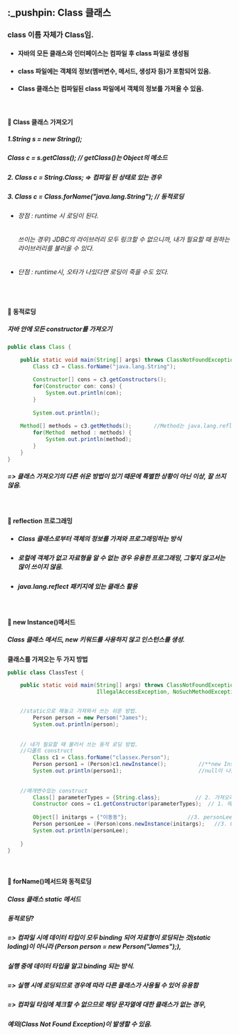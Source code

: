 ## :_pushpin: Class 클래스
### class 이름 자체가 Class임.
* #### 자바의 모든 클래스와 인터페이스는 컴파일 후 class 파일로 생성됨
* #### class 파일에는 객체의 정보(멤버변수, 메서드, 생성자 등)가 포함되어 있음.
* #### Class 클래스는 컴파일된 class 파일에서 객체의 정보를 가져올 수 있음.

<br>

#### :round_pushpin: Class 클래스 가져오기
##### 1.String s = new String();
#####   Class c = s.getClass();  // getClass()는 Object의 메소드 
##### 2. Class c = String.Class;  => 컴파일 된 상태로 있는 경우
##### 3. Class c = Class.forName("java.lang.String");  // 동적로딩
* ###### 장점 : runtime 시 로딩이 된다. 
  ######       쓰이는 경우) JDBC의 라이브러리 모두 링크할 수 없으니까, 내가 필요할 때 원하는 라이브러리를 불러올 수 있다. 
* ###### 단점 : runtime시, 오타가 나있다면 로딩이 죽을 수도 있다. 

<br>

#### :round_pushpin: 동적로딩
##### 자바 안에 모든 constructor를 가져오기
```java    
public class Class {

	public static void main(String[] args) throws ClassNotFoundException {
		Class c3 = Class.forName("java.lang.String");
		
		Constructor[] cons = c3.getConstructors();
		for(Constructor con: cons) {
			System.out.println(con);
		}
		
		System.out.println();
    
    Method[] methods = c3.getMethods();       //Method는 java.lang.reflect.Method;의 Method. 
		for(Method  method : methods) {     
			System.out.println(method);
		}
	}
}
 ```   
 ##### => 클래스 가져오기의 다른 쉬운 방법이 있기 때문에 특별한 상황이 아닌 이상, 잘 쓰지 않음. 
 
<br>

#### :round_pushpin: reflection 프로그래밍
* ##### Class 클래스로부터 객체의 정보를 가져와 프로그래밍하는 방식
* ##### 로컬에 객체가 없고 자료형을 알 수 없는 경우 유용한 프로그래밍, 그렇지 않고서는 많이 쓰이지 않음.
* ##### java.lang.reflect 패키지에 있는 클래스 활용

<br>

#### :round_pushpin: new Instance()메서드
##### Class 클래스 메서드, new 키워드를 사용하지 않고 인스턴스를 생성.

**클래스를 가져오는 두 가지 방법**
```java    
public class ClassTest {

	public static void main(String[] args) throws ClassNotFoundException, InstantiationException, 
							IllegalAccessException, NoSuchMethodException, SecurityException, IllegalArgumentException, InvocationTargetException{


    //static으로 해놓고 가져와서 쓰는 쉬운 방법.
		Person person = new Person("James");          
		System.out.println(person);
		
    
    // 내가 필요할 때 불러서 쓰는 동적 로딩 방법. 
    //디폴트 construct
		Class c1 = Class.forName("classex.Person");   
		Person person1 = (Person)c1.newInstance();          //**new Instance()메서드, 디폴트 컨스트럭트를 생성함**
		System.out.println(person1);                        //null이 나옴
		
    
    //매개변수있는 construct
		Class[] parameterTypes = {String.class};	       // 2. 가져오려는 Constructor의 매개변수의 타입을 써줘야함. 
		Constructor cons = c1.getConstructor(parameterTypes);  // 1. 매개변수 있는 걸 가져오려면, Constructor를 우선 한번가져와야함.
		
		Object[] initargs = {"이동동"};			       //3. personLee에 넣을 매개변수를 initargs에 담아라
		Person personLee = (Person)cons.newInstance(initargs);   //3. Object에서 (Person)으로 형변환을 해 personLee에 매개변수를 담아라
		System.out.println(personLee);
	
	}
}
 ``` 

<br>

#### :round_pushpin: forName()메서드와 동적로딩
##### Class 클래스 static 메서드
##### 동적로딩?
##### => 컴파일 시에 데이터 타입이 모두 binding 되어 자료형이 로딩되는 것(static loding)이 아니라 (Person person = new Person("James");),
#####    실행 중에 데이터 타입을 알고 binding 되는 방식.
##### => 실행 시에 로딩되므로 경우에 따라 다른 클래스가 사용될 수 있어 유용함
##### => 컴파일 타임에 체크할 수 없으므로 해당 문자열에 대한 클래스가 없는 경우,
#####    예외(Class Not Found Exception)이 발생할 수 있음.
